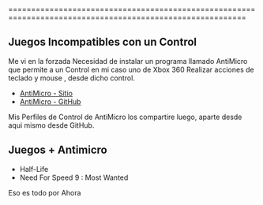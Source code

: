 ==========================================================================================================


Juegos Incompatibles con un Control				
-----------------------------------
Me vi en la forzada Necesidad de instalar un programa llamado AntiMicro
que permite a un Control en mi caso uno de Xbox 360 
Realizar acciones de teclado y mouse , desde dicho control.


* [AntiMicro - Sitio](http://www.ryochan7.com/projects/antimicro)
* [AntiMicro - GitHub](https://github.com/Ryochan7/antimicro)

Mis Perfiles de Control de AntiMicro 
los compartire luego, aparte desde aqui mismo desde GitHub.


Juegos + Antimicro
------------------

* Half-Life
* Need For Speed 9 : Most Wanted

Eso es todo por Ahora